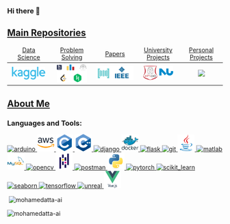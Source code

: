 ### Hi there 👋

<h2><a href="/README.md">Main Repositories</a></h2>

<table>
    <thead>
        <tr>
<td align="center" width="16.6%"><a href="https://github.com/MohamedAtta-AI/MohamedAtta-AI/"> Data Science </a></td>
<td align="center" width="16.6%"><a href="https://github.com/MohamedAtta-AI/MohamedAtta-AI/"> Problem Solving  </a></td>
<td align="center" width="16.6%"><a href="https://github.com/MohamedAtta-AI/MohamedAtta-AI/"> Papers </a></td>
<td align="center" width="16.6%"><a href="https://github.com/MohamedAtta-AI/MohamedAtta-AI/"> University Projects </a></td>
<td align="center" width="16.6%"><a href="https://github.com/MohamedAtta-AI/MohamedAtta-AI/"> Personal Projects </a></td>
        </tr>
    </thead>
    <tbody>
        <tr>
<td align="center"><a href="https://github.com/MohamedAtta-AI/MohamedAtta-AI/">
                   <img src="Stickers/k.png" width="90%"></img></a></td>
<td align="center"><a href="https://github.com/MohamedAtta-AI/MohamedAtta-AI/">
                   <img src="/Stickers/ps.png" width="80%"></img></a></td>
<td align="center"><a href="https://github.com/MohamedAtta-AI/MohamedAtta-AI/">
                   <img src="/Stickers/papers.png" width="100%"></img></a></td>
<td align="center"><a href="https://github.com/MohamedAtta-AI/MohamedAtta-AI/">
                   <img src="/Stickers/unis1.png" width="80%"></img></a></td>
<td align="center"><a href="https://github.com/MohamedAtta-AI/MohamedAtta-AI/">
                   <img src="https://cdn.dribbble.com/users/1162077/screenshots/3848914/programmer.gif" width="68%"></img></a></td>
</table>

<h2><a href="/README.md">About Me</a></h2>
<h3 align="left">Languages and Tools:</h3>
<p align="left"> <a href="https://www.arduino.cc/" target="_blank" rel="noreferrer"> <img src="https://cdn.worldvectorlogo.com/logos/arduino-1.svg" alt="arduino" width="40" height="40"/> </a> <a href="https://aws.amazon.com" target="_blank" rel="noreferrer"> <img src="https://raw.githubusercontent.com/devicons/devicon/master/icons/amazonwebservices/amazonwebservices-original-wordmark.svg" alt="aws" width="40" height="40"/> </a> <a href="https://www.cprogramming.com/" target="_blank" rel="noreferrer"> <img src="https://raw.githubusercontent.com/devicons/devicon/master/icons/c/c-original.svg" alt="c" width="40" height="40"/> </a> <a href="https://www.w3schools.com/cpp/" target="_blank" rel="noreferrer"> <img src="https://raw.githubusercontent.com/devicons/devicon/master/icons/cplusplus/cplusplus-original.svg" alt="cplusplus" width="40" height="40"/> </a> <a href="https://www.djangoproject.com/" target="_blank" rel="noreferrer"> <img src="https://cdn.worldvectorlogo.com/logos/django.svg" alt="django" width="40" height="40"/> </a> <a href="https://www.docker.com/" target="_blank" rel="noreferrer"> <img src="https://raw.githubusercontent.com/devicons/devicon/master/icons/docker/docker-original-wordmark.svg" alt="docker" width="40" height="40"/> </a> <a href="https://flask.palletsprojects.com/" target="_blank" rel="noreferrer"> <img src="https://www.vectorlogo.zone/logos/pocoo_flask/pocoo_flask-icon.svg" alt="flask" width="40" height="40"/> </a> <a href="https://git-scm.com/" target="_blank" rel="noreferrer"> <img src="https://www.vectorlogo.zone/logos/git-scm/git-scm-icon.svg" alt="git" width="40" height="40"/> </a> <a href="https://www.java.com" target="_blank" rel="noreferrer"> <img src="https://raw.githubusercontent.com/devicons/devicon/master/icons/java/java-original.svg" alt="java" width="40" height="40"/> </a> <a href="https://www.mathworks.com/" target="_blank" rel="noreferrer"> <img src="https://upload.wikimedia.org/wikipedia/commons/2/21/Matlab_Logo.png" alt="matlab" width="40" height="40"/> </a> <a href="https://www.mysql.com/" target="_blank" rel="noreferrer"> <img src="https://raw.githubusercontent.com/devicons/devicon/master/icons/mysql/mysql-original-wordmark.svg" alt="mysql" width="40" height="40"/> </a> <a href="https://opencv.org/" target="_blank" rel="noreferrer"> <img src="https://www.vectorlogo.zone/logos/opencv/opencv-icon.svg" alt="opencv" width="40" height="40"/> </a> <a href="https://pandas.pydata.org/" target="_blank" rel="noreferrer"> <img src="https://raw.githubusercontent.com/devicons/devicon/2ae2a900d2f041da66e950e4d48052658d850630/icons/pandas/pandas-original.svg" alt="pandas" width="40" height="40"/> </a> <a href="https://postman.com" target="_blank" rel="noreferrer"> <img src="https://www.vectorlogo.zone/logos/getpostman/getpostman-icon.svg" alt="postman" width="40" height="40"/> </a> <a href="https://www.python.org" target="_blank" rel="noreferrer"> <img src="https://raw.githubusercontent.com/devicons/devicon/master/icons/python/python-original.svg" alt="python" width="40" height="40"/> </a> <a href="https://pytorch.org/" target="_blank" rel="noreferrer"> <img src="https://www.vectorlogo.zone/logos/pytorch/pytorch-icon.svg" alt="pytorch" width="40" height="40"/> </a> <a href="https://scikit-learn.org/" target="_blank" rel="noreferrer"> <img src="https://upload.wikimedia.org/wikipedia/commons/0/05/Scikit_learn_logo_small.svg" alt="scikit_learn" width="40" height="40"/> </a> <a href="https://seaborn.pydata.org/" target="_blank" rel="noreferrer"> <img src="https://seaborn.pydata.org/_images/logo-mark-lightbg.svg" alt="seaborn" width="40" height="40"/> </a> <a href="https://www.tensorflow.org" target="_blank" rel="noreferrer"> <img src="https://www.vectorlogo.zone/logos/tensorflow/tensorflow-icon.svg" alt="tensorflow" width="40" height="40"/> </a> <a href="https://unrealengine.com/" target="_blank" rel="noreferrer"> <img src="https://raw.githubusercontent.com/kenangundogan/fontisto/036b7eca71aab1bef8e6a0518f7329f13ed62f6b/icons/svg/brand/unreal-engine.svg" alt="unreal" width="40" height="40"/> </a> <a href="https://vuejs.org/" target="_blank" rel="noreferrer"> <img src="https://raw.githubusercontent.com/devicons/devicon/master/icons/vuejs/vuejs-original-wordmark.svg" alt="vuejs" width="40" height="40"/> </a> </p>

<p>&nbsp;<img align="center" src="https://github-readme-stats.vercel.app/api?username=mohamedatta-ai&show_icons=true&locale=en" alt="mohamedatta-ai" /></p>

<p><img align="center" src="https://github-readme-streak-stats.herokuapp.com/?user=mohamedatta-ai&" alt="mohamedatta-ai" /></p>
<!--
**MohamedAtta-AI/MohamedAtta-AI** is a ✨ _special_ ✨ repository because its `README.md` (this file) appears on your GitHub profile.
https://gifdb.com/images/high/monkey-laptop-coding-miys12p5izw3s11s.gif
Here are some ideas to get you started:

- 🔭 I’m currently working on ...
- 🌱 I’m currently learning ...
- 👯 I’m looking to collaborate on ...
- 🤔 I’m looking for help with ...
- 💬 Ask me about ...
- 📫 How to reach me: ...
- 😄 Pronouns: ...
- ⚡ Fun fact: ...
-->
